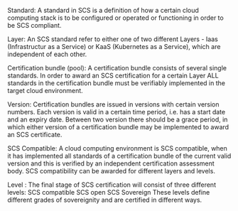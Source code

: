 Standard: 
A standard in SCS is a definition of how a certain cloud computing stack is to be configured or operated or functioning in order to be SCS compliant. 

Layer: 
An SCS standard refer to either one of two different Layers - Iaas (Infrastructur as a Service) or KaaS (Kubernetes as a Service), which are independent of each other. 

Certification bundle (pool): 
A certification bundle consists of several single standards. In order to award an SCS certification for a certain Layer ALL standards in the certification bundle must be verifiably implemented in the target cloud environment. 

Version:
Certification bundles are issued in versions with certain version numbers. Each version is valid in a certain time period, i.e. has a start date and an expiry date. Between two version there should be a grace period, in which either version of a certification bundle may be implemented to award an SCS certificate. 

SCS Compatible: 
A cloud computing environment is SCS compatible, when it has implemented all standards of a certification bundle of the current valid version and this is verified by an independent certification assessment body. SCS compatibility can be awarded for different layers and levels. 

Level : 
The final stage of SCS certification will consist of three different levels:
SCS compatible 
SCS open 
SCS Sovereign
These levels define different grades of sovereignity and are certified in different ways. 


 

